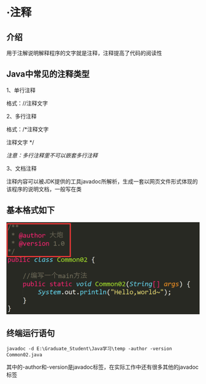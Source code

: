 # ·注释



## 介绍

用于注解说明解释程序的文字就是注释，注释提高了代码的阅读性



## Java中常见的注释类型

1、单行注释

格式：//注释文字

2、多行注释

格式：/*注释文字 

注释文字 */

*注意：多行注释里不可以嵌套多行注释*

3、文档注释

注释内容可以被JDK提供的工具javadoc所解析，生成一套以网页文件形式体现的该程序的说明文档，一般写在类

## 		基本格式如下

![image-20230522152550697](./注释.assets/image-20230522152550697.png)

## 		终端运行语句

```
javadoc -d E:\Graduate_Student\Java学习\temp -author -version Common02.java
```

其中的-author和-version是javadoc标签，在实际工作中还有很多其他的javadoc标签



